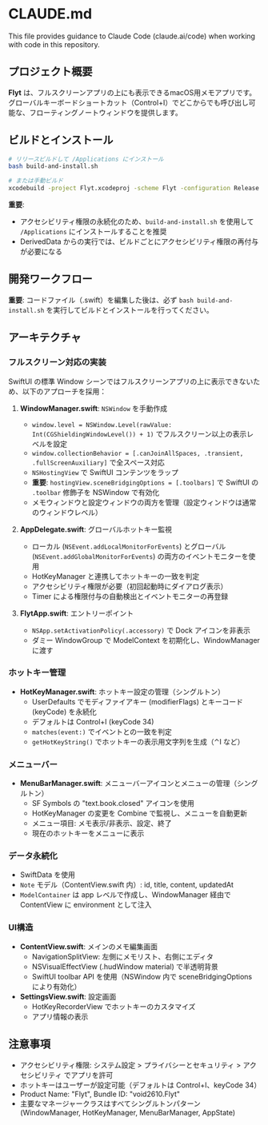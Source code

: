 # CLAUDE.md

This file provides guidance to Claude Code (claude.ai/code) when working with code in this repository.

## プロジェクト概要

**Flyt** は、フルスクリーンアプリの上にも表示できるmacOS用メモアプリです。グローバルキーボードショートカット（Control+I）でどこからでも呼び出し可能な、フローティングノートウィンドウを提供します。

## ビルドとインストール

```bash
# リリースビルドして /Applications にインストール
bash build-and-install.sh

# または手動ビルド
xcodebuild -project Flyt.xcodeproj -scheme Flyt -configuration Release build
```

**重要**:
- アクセシビリティ権限の永続化のため、`build-and-install.sh` を使用して `/Applications` にインストールすることを推奨
- DerivedData からの実行では、ビルドごとにアクセシビリティ権限の再付与が必要になる

## 開発ワークフロー

**重要**: コードファイル（.swift）を編集した後は、必ず `bash build-and-install.sh` を実行してビルドとインストールを行ってください。

## アーキテクチャ

### フルスクリーン対応の実装

SwiftUI の標準 Window シーンではフルスクリーンアプリの上に表示できないため、以下のアプローチを採用：

1. **WindowManager.swift**: `NSWindow` を手動作成
   - `window.level = NSWindow.Level(rawValue: Int(CGShieldingWindowLevel()) + 1)` でフルスクリーン以上の表示レベルを設定
   - `window.collectionBehavior = [.canJoinAllSpaces, .transient, .fullScreenAuxiliary]` で全スペース対応
   - `NSHostingView` で SwiftUI コンテンツをラップ
   - **重要**: `hostingView.sceneBridgingOptions = [.toolbars]` で SwiftUI の `.toolbar` 修飾子を NSWindow で有効化
   - メモウィンドウと設定ウィンドウの両方を管理（設定ウィンドウは通常のウィンドウレベル）

2. **AppDelegate.swift**: グローバルホットキー監視
   - ローカル (`NSEvent.addLocalMonitorForEvents`) とグローバル (`NSEvent.addGlobalMonitorForEvents`) の両方のイベントモニターを使用
   - HotKeyManager と連携してホットキーの一致を判定
   - アクセシビリティ権限が必要（初回起動時にダイアログ表示）
   - Timer による権限付与の自動検出とイベントモニターの再登録

3. **FlytApp.swift**: エントリーポイント
   - `NSApp.setActivationPolicy(.accessory)` で Dock アイコンを非表示
   - ダミー WindowGroup で ModelContext を初期化し、WindowManager に渡す

### ホットキー管理

- **HotKeyManager.swift**: ホットキー設定の管理（シングルトン）
  - UserDefaults でモディファイアキー (modifierFlags) とキーコード (keyCode) を永続化
  - デフォルトは Control+I (keyCode 34)
  - `matches(event:)` でイベントとの一致を判定
  - `getHotKeyString()` でホットキーの表示用文字列を生成（⌃I など）

### メニューバー

- **MenuBarManager.swift**: メニューバーアイコンとメニューの管理（シングルトン）
  - SF Symbols の "text.book.closed" アイコンを使用
  - HotKeyManager の変更を Combine で監視し、メニューを自動更新
  - メニュー項目: メモ表示/非表示、設定、終了
  - 現在のホットキーをメニューに表示

### データ永続化

- SwiftData を使用
- `Note` モデル（ContentView.swift 内）: id, title, content, updatedAt
- `ModelContainer` は app レベルで作成し、WindowManager 経由で ContentView に environment として注入

### UI構造

- **ContentView.swift**: メインのメモ編集画面
  - NavigationSplitView: 左側にメモリスト、右側にエディタ
  - NSVisualEffectView (.hudWindow material) で半透明背景
  - SwiftUI toolbar API を使用（NSWindow 内で sceneBridgingOptions により有効化）
- **SettingsView.swift**: 設定画面
  - HotKeyRecorderView でホットキーのカスタマイズ
  - アプリ情報の表示

## 注意事項

- アクセシビリティ権限: システム設定 > プライバシーとセキュリティ > アクセシビリティ でアプリを許可
- ホットキーはユーザーが設定可能（デフォルトは Control+I、keyCode 34）
- Product Name: "Flyt", Bundle ID: "void2610.Flyt"
- 主要なマネージャークラスはすべてシングルトンパターン (WindowManager, HotKeyManager, MenuBarManager, AppState)
